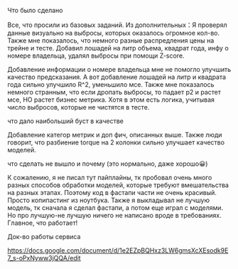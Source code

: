Что было сделано

Все, что просили из базовых заданий. 
Из дополнительных：Я проверял данные визуально на выбросы, которых оказалось огромное кол-во. Также мне показалось, что немного разные распредления цены на трейне и тесте. Добавил лошадей на литр объема, квадрат года, инфу о номере владельца, удалял выбросы при помощи Z-score.

Добавление информации о номере владельца мне не помогло улучшить качество предсказания. А вот добавление лошадей на литр и квадрата года сильно улучшило R^2, уменьшило мсе. Также мне показалось немного странным, что если дропать выбросы, то падает р2 и растет мсе, НО растет бизнес метрика. Хотя в этом есть логика, учитывая число выбросов, которые не чистятся в тесте.

что дало наибольший буст в качестве

Добавление категор метрик и доп фич, описанных выше. Также люди говорит, что разбиение torque на 2 колонки сильно улучшает качество моделей.

что сделать не вышло и почему (это нормально, даже хорошо😀)

К сожалению, я не писал тут пайплайны, тк пробовал очень много разных способов обработки моделей, которые требуют вмешательства на разных этапах. Поэтому код в фастапи части не очень красивый.  Просто копипастинг из ноутбука. Также я выкладывал не лучшую модель, тк сначала я сделал фастапи, а потом еще играл с моделями. Но про лучшую-не лучшую ничего не написано вроде в требованиях. Главное, что работает!

Док-во работы сервиса

https://docs.google.com/document/d/1e2EZpBQHxz3LW6gmsXcXEsodk9E7_s-oPxNyww3jQQA/edit
